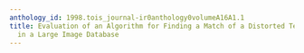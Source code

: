 ```yaml
---
anthology_id: 1998.tois_journal-ir0anthology0volumeA16A1.1
title: Evaluation of an Algorithm for Finding a Match of a Distorted Texture Pattern
  in a Large Image Database
---
```

